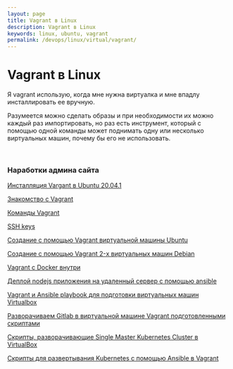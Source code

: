 ```yaml
---
layout: page
title: Vagrant в Linux
description: Vagrant в Linux
keywords: linux, ubuntu, vagrant
permalink: /devops/linux/virtual/vagrant/
---
```


# Vagrant в Linux

Я vagrant использую, когда мне нужна виртуалка и мне впадлу инсталлировать ее вручную.

Разумеется можно сделать образы и при необходимости их можно каждый раз импортировать, но раз есть инструмент, который с помощью одной команды может поднимать одну или несколько виртуальных машин, почему бы его не использовать.

<br/>

### Наработки админа сайта

[Инсталляция Vargant в Ubuntu 20.04.1](/devops/linux/virtual/vagrant/setup/ubuntu/)

[Знакомство с Vagrant](/devops/linux/virtual/vagrant/crash-course/)

[Команды Vagrant](/devops/linux/virtual/vagrant/commands/)

[SSH keys](/devops/linux/virtual/vagrant/ssh-keygen/)

[Создание с помощью Vagrant виртуальной машины Ubuntu](/devops/linux/virtual/vagrant/create-ubuntu-vm-by-vagrant/)

[Создание с помощью Vagrant 2-х виртуальных машин Debian](/devops/linux/virtual/vagrant/create-2-debian-vagrant/)

[Vagrant c Docker внутри](/devops/linux/virtual/vagrant/vagrant-with-docker/)

[Деплой nodejs приложения на удаленный сервер с помощью ansible](/devops/automation/ansible/deploy-node-app-by-ansible/)

[Vagrant и Ansible playbook для подготовки виртуальных машин Virtualbox](/devops/linux/virtual/vagrant/vagrant-ansible-playbook/)

[Разворачиваем Gitlab в виртуальной машине Vagrant подготовленными скриптами](/devops/linux/virtual/vagrant/vagrant-gitlab/)

[Скрипты, разворачивающие Single Master Kubernetes Cluster в VirtualBox](https://github.com/webmakaka/vagrant-kubernetes-3-node-cluster-centos7)

[Скрипты для развертывания Kubernetes с помощью Ansible в Vagrant](https://bitbucket.org/sysadm-ru/vagrant-ansible-kubernetes/)

